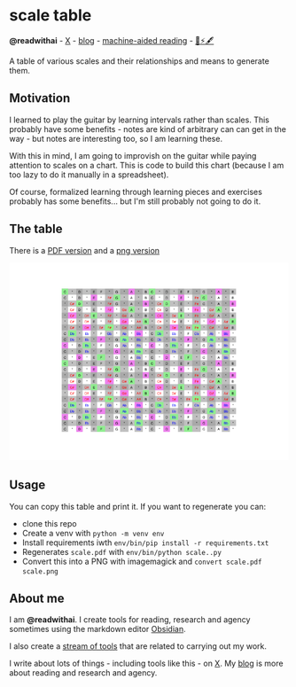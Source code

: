 # scale table
**@readwithai** - [X](https://x.com/readwithai) - [blog](https://readwithai.substack.com/) - [machine-aided reading](https://www.reddit.com/r/machineAidedReading/) - [📖](https://readwithai.substack.com/p/what-is-reading-broadly-defined
)[⚡️](https://readwithai.substack.com/s/technical-miscellany)[🖋️](https://readwithai.substack.com/p/note-taking-with-obsidian-much-of)

A table of various scales and their relationships and means to generate them.

## Motivation
I learned to play the guitar by learning intervals rather than scales. This probably have some benefits - notes are kind of arbitrary can can get in the way - but notes are interesting too, so I am learning these.

With this in mind, I am going to improvish on the guitar while paying attention to scales on a chart. This is code to build this chart (because I am too lazy to do it manually in a spreadsheet).

Of course, formalized learning through learning pieces and exercises probably has some benefits... but I'm still probably not going to do it.

## The table
There is a [PDF version](scale.pdf) and a [png version](scale.png)

<a href="scale.pdf"> <img src="scale.png" alt="scale"> </img> </a>

## Usage
You can copy this table and print it. If you want to regenerate you can:

* clone this repo
* Create a venv with `python -m venv env`
* Install requirements iwth `env/bin/pip install -r requirements.txt`
* Regenerates `scale.pdf` with `env/bin/python scale..py`
* Convert this into a PNG with imagemagick and `convert scale.pdf scale.png`

## About me
I am **@readwithai**. I create tools for reading, research and agency sometimes using the markdown editor [Obsidian](https://readwithai.substack.com/p/what-exactly-is-obsidian).

I also create a [stream of tools](https://readwithai.substack.com/p/my-productivity-tools) that are related to carrying out my work.

I write about lots of things - including tools like this - on [X](https://x.com/readwithai).
My [blog](https://readwithai.substack.com/) is more about reading and research and agency.
